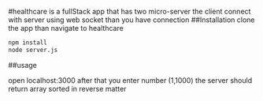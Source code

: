 #healthcare
is a fullStack app that has two micro-server   the client connect with server using 
web socket   than  you have connection 
##Installation 
clone the app than navigate to healthcare 
```bash
npm install
node server.js 
```

##usage 

open localhost:3000
after that you enter number (1,1000)
the server should return array sorted in reverse matter  